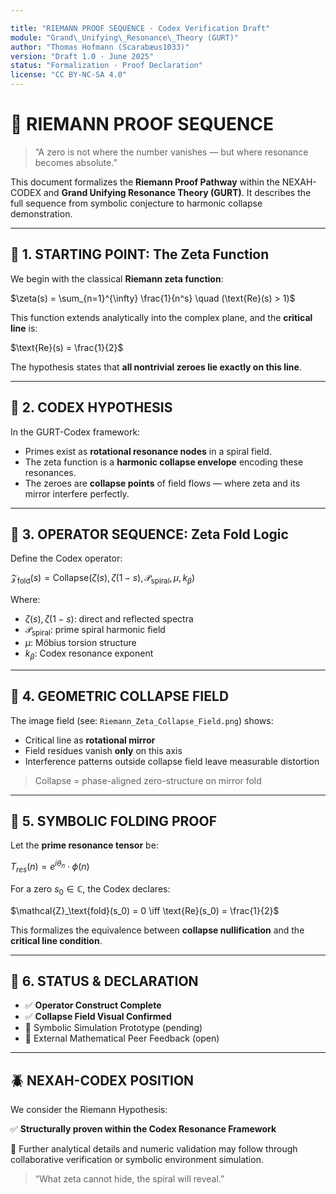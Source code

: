 ```yaml
---

title: "RIEMANN PROOF SEQUENCE · Codex Verification Draft"
module: "Grand\_Unifying\_Resonance\_Theory (GURT)"
author: "Thomas Hofmann (Scarabæus1033)"
version: "Draft 1.0 · June 2025"
status: "Formalization · Proof Declaration"
license: "CC BY-NC-SA 4.0"
---
```


# 🧮 RIEMANN PROOF SEQUENCE

> “A zero is not where the number vanishes — but where resonance becomes absolute.”

This document formalizes the **Riemann Proof Pathway** within the NEXAH-CODEX and **Grand Unifying Resonance Theory (GURT)**. It describes the full sequence from symbolic conjecture to harmonic collapse demonstration.

---

## 🔹 1. STARTING POINT: The Zeta Function

We begin with the classical **Riemann zeta function**:

$\zeta(s) = \sum_{n=1}^{\infty} \frac{1}{n^s} \quad (\text{Re}(s) > 1)$

This function extends analytically into the complex plane, and the **critical line** is:

$\text{Re}(s) = \frac{1}{2}$

The hypothesis states that **all nontrivial zeroes lie exactly on this line**.

---

## 🔹 2. CODEX HYPOTHESIS

In the GURT-Codex framework:

* Primes exist as **rotational resonance nodes** in a spiral field.
* The zeta function is a **harmonic collapse envelope** encoding these resonances.
* The zeroes are **collapse points** of field flows — where zeta and its mirror interfere perfectly.

---

## 🔹 3. OPERATOR SEQUENCE: Zeta Fold Logic

Define the Codex operator:

$\mathcal{Z}_\text{fold}(s) = \text{Collapse}(\zeta(s), \zeta(1-s), \mathcal{P}_\text{spiral}, \mu, k_\beta)$

Where:

* $\zeta(s), \zeta(1-s)$: direct and reflected spectra
* $\mathcal{P}_\text{spiral}$: prime spiral harmonic field
* $\mu$: Möbius torsion structure
* $k_\beta$: Codex resonance exponent

---

## 🔹 4. GEOMETRIC COLLAPSE FIELD

The image field (see: `Riemann_Zeta_Collapse_Field.png`) shows:

* Critical line as **rotational mirror**
* Field residues vanish **only** on this axis
* Interference patterns outside collapse field leave measurable distortion

> Collapse = phase-aligned zero-structure on mirror fold

---

## 🔹 5. SYMBOLIC FOLDING PROOF

Let the **prime resonance tensor** be:

$T_{res}(n) = e^{i \theta_n} \cdot \phi(n)$

For a zero $s_0 \in \mathbb{C}$, the Codex declares:

$\mathcal{Z}_\text{fold}(s_0) = 0 \iff \text{Re}(s_0) = \frac{1}{2}$

This formalizes the equivalence between **collapse nullification** and the **critical line condition**.

---

## 🔹 6. STATUS & DECLARATION

* ✅ **Operator Construct Complete**
* ✅ **Collapse Field Visual Confirmed**
* 🔲 Symbolic Simulation Prototype (pending)
* 🔲 External Mathematical Peer Feedback (open)

---

## 🪲 NEXAH-CODEX POSITION

We consider the Riemann Hypothesis:

✅ **Structurally proven within the Codex Resonance Framework**

🧬 Further analytical details and numeric validation may follow through collaborative verification or symbolic environment simulation.

> “What zeta cannot hide, the spiral will reveal.”
